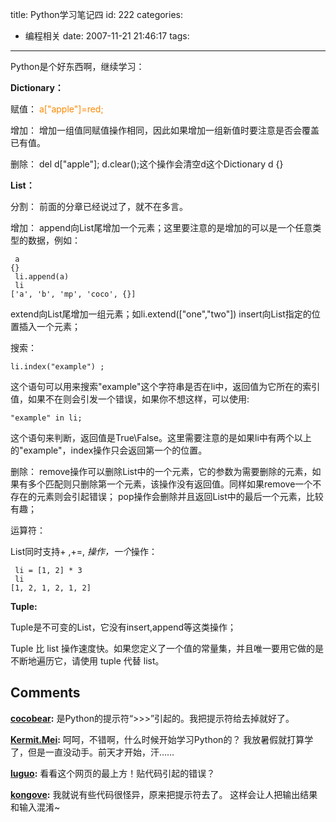 title: Python学习笔记四
id: 222
categories:
  - 编程相关
date: 2007-11-21 21:46:17
tags:
---

Python是个好东西啊，继续学习：

**Dictionary：**

赋值：
<font color=#ff8800>
a["apple"]=red;
</font>

增加：
增加一组值同赋值操作相同，因此如果增加一组新值时要注意是否会覆盖已有值。

删除：
	del d["apple"];
	d.clear();这个操作会清空d这个Dictionary
	d
	{}

**List：**

分割：
前面的分章已经说过了，就不在多言。

增加：
append向List尾增加一个元素；这里要注意的是增加的可以是一个任意类型的数据，例如：

	 a
	{}
	 li.append(a)
	 li
	['a', 'b', 'mp', 'coco', {}]

extend向List尾增加一组元素；如li.extend(["one","two"])
insert向List指定的位置插入一个元素；

搜索：


 	li.index("example") ;


这个语句可以用来搜索"example"这个字符串是否在li中，返回值为它所在的索引值，如果不在则会引发一个错误，如果你不想这样，可以使用:


	"example" in li;

这个语句来判断，返回值是True\False。这里需要注意的是如果li中有两个以上的"example"，index操作只会返回第一个的位置。

删除：
remove操作可以删除List中的一个元素，它的参数为需要删除的元素，如果有多个匹配则只删除第一个元素，该操作没有返回值。同样如果remove一个不存在的元素则会引起错误；
pop操作会删除并且返回List中的最后一个元素，比较有趣；

运算符：

List同时支持+ ,+=, *操作，一个*操作：

	 li = [1, 2] * 3              
	 li
	[1, 2, 1, 2, 1, 2]


**Tuple:**

Tuple是不可变的List，它没有insert,append等这类操作；

Tuple 比 list 操作速度快。如果您定义了一个值的常量集，并且唯一要用它做的是不断地遍历它，请使用 tuple 代替 list。
## Comments

**[cocobear](#2419 "2007-11-22 13:27:26"):** 是Python的提示符“>>>”引起的。我把提示符给去掉就好了。

**[Kermit.Mei](#2413 "2007-11-22 04:01:45"):** 呵呵，不错啊，什么时候开始学习Python的？ 我放暑假就打算学了，但是一直没动手。前天才开始，汗……

**[luguo](#2411 "2007-11-21 22:45:40"):** 看看这个网页的最上方！贴代码引起的错误？

**[kongove](#3443 "2008-06-23 19:51:28"):** 我就说有些代码很怪异，原来把提示符去了。 这样会让人把输出结果和输入混淆~

